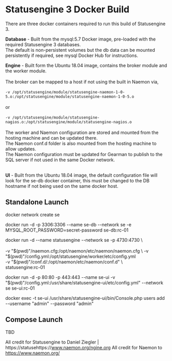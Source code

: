 # Statusengine 3 Docker Build

There are three docker containers required to run this build of Statusengine 3. 

<b>Database</b> - Built from the mysql:5.7 Docker image, pre-loaded with the required Statusengine 3 databases. <br>
                  The default is non-persistent volumes but the db data can be mounted persistently if required, see mysql Docker Hub for instructions.<br>

<b>Engine</b> - Built form the Ubuntu 18.04 image, contains the broker module and the worker module. <br><br>
                The broker can be mapped to a host if not using the built in Naemon via,  <br><br>
                    `-v /opt/statusengine/module/statusengine-naemon-1-0-5.o:/opt/statusengine/module/statusengine-naemon-1-0-5.o`<br><br>                          or<br><br>
                    `-v /opt/statusengine/module/statusengine-nagios.o:/opt/statusengine/module/statusengine-nagios.o`<br><br>
                The worker and Naemon configuration are stored and mounted from the hosting machine and can be updated there. <br>
                The Naemon conf.d folder is also mounted from the hosting machine to allow updates.                 <br>
                The Naemon configuration must be updated for Gearman to publish to the SQL server if not used in the same Docker network. <br><br>
                
                
<b>UI</b> - Built from the Ubuntu 18.04 image, the default configuration file will look for the se-db docker container, this must be changed to the DB hostname if not being used on the same docker host. <br>

## Standalone Launch

docker network create se

docker run -d -p 3306:3306 --name se-db --network se -e MYSQL_ROOT_PASSWORD=secret-password se-db:rc-01

docker run -d --name statusengine --network se -p 4730:4730 \  
    \
    -v "$(pwd)"/naemon.cfg:/opt/naemon/etc/naemon/naemon.cfg \
    -v "$(pwd)"/config.yml:/opt/statusengine/worker/etc/config.yml \
    -v "$(pwd)"/conf.d/:/opt/naemon/etc/naemon/conf.d" \    
    statusengine:rc-01

docker run -d -p 80:80 -p 443:443 --name se-ui -v "$(pwd)"/config.yml:/usr/share/statusengine-ui/etc/config.yml" --network se se-ui:rc-01

docker exec -t se-ui /usr/share/statusengine-ui/bin/Console.php users add --username "admin" --password "admin"

## Compose Launch
TBD

All credit for Statusengine to Daniel Ziegler | https://statusehttps://www.naemon.org/ngine.org 
All credit for Naemon to https://www.naemon.org/
